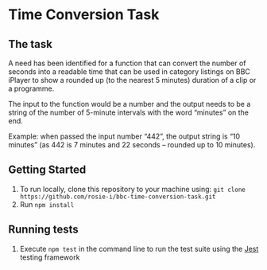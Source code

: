 # Time Conversion Task

## The task

A need has been identified for a function that can convert the number of seconds into a
readable time that can be used in category listings on BBC iPlayer to show a rounded up (to
the nearest 5 minutes) duration of a clip or a programme.

The input to the function would be a number and the output needs to be a string of the
number of 5-minute intervals with the word “minutes” on the end.

Example: when passed the input number “442”, the output string is “10 minutes” (as 442 is 7 minutes and 22 seconds – rounded up to 10 minutes).

## Getting Started

1. To run locally, clone this repository to your machine using: `git clone https://github.com/rosie-i/bbc-time-conversion-task.git`
2. Run `npm install`


## Running tests

1. Execute `npm test` in the command line to run the test suite using the [Jest](https://jestjs.io/) testing framework
